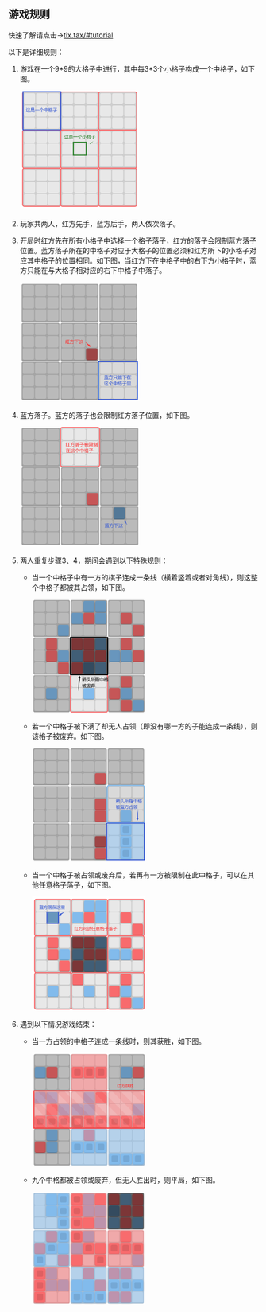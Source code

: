 ## 游戏规则
快速了解请点击->[tix.tax/#tutorial](https://tix.tax/#tutorial)

以下是详细规则：

1. 游戏在一个9\*9的大格子中进行，其中每3\*3个小格子构成一个中格子，如下图。
   
    <img src="imgs/board.png" width="50%">

2. 玩家共两人，红方先手，蓝方后手，两人依次落子。

3. 开局时红方先在所有小格子中选择一个格子落子，红方的落子会限制蓝方落子位置。蓝方落子所在的中格子对应于大格子的位置必须和红方所下的小格子对应其中格子的位置相同。如下图，当红方下在中格子中的右下方小格子时，蓝方只能在与大格子相对应的右下中格子中落子。

    <img src="imgs/step_1.png" width="50%">

4. 蓝方落子。蓝方的落子也会限制红方落子位置，如下图。
   
    <img src="imgs/step_2.png" width="50%">

5. 两人重复步骤3、4，期间会遇到以下特殊规则：
    - 当一个中格子中有一方的棋子连成一条线（横着竖着或者对角线），则这整个中格子都被其占领，如下图。

        <img src="imgs/step_3_2.png" width="50%">

    - 若一个中格子被下满了却无人占领（即没有哪一方的子能连成一条线），则该格子被废弃。如下图。

        <img src="imgs/step_3_1.png" width="50%">

    - 当一个中格子被占领或废弃后，若再有一方被限制在此中格子，可以在其他任意格子落子，如下图。

        <img src="imgs/step_3_3.png" width="50%">

6. 遇到以下情况游戏结束：

    - 当一方占领的中格子连成一条线时，则其获胜，如下图。

        <img src="imgs/step_4_1.png" width="50%">

    - 九个中格都被占领或废弃，但无人胜出时，则平局，如下图。

        <img src="imgs/step_4_2.png" width="50%">